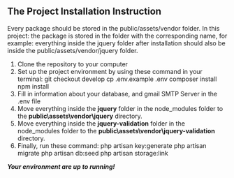 ## The Project Installation Instruction
Every package should be stored in the public/assets/vendor folder. In this project: the package is stored in the folder with the corresponding name, for example: everything inside the jquery folder after installation should also be inside the public/assets/vendor/jquery folder.

1. Clone the repository to your computer
2. Set up the project environment by using these command in your terminal:
            git checkout develop
            cp .env.example .env
            composer install
            npm install
3. Fill in information about your database, and gmail SMTP Server in the .env file
4. Move everything inside the <strong>jquery</strong> folder in the node_modules folder to the <strong>public\assets\vendor\jquery</strong> directory.
5. Move everything inside the <strong>jquery-validation</strong> folder in the node_modules folder to the
<strong>public\assets\vendor\jquery-validation</strong> directory.
6. Finally, run these command:
php artisan key:generate
php artisan migrate
php artisan db:seed
php artisan storage:link

<i><strong>Your environment are up to running!</strong></i>

